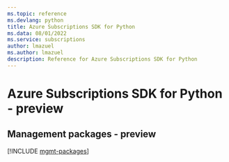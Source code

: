```yaml
---
ms.topic: reference
ms.devlang: python
title: Azure Subscriptions SDK for Python
ms.data: 08/01/2022
ms.service: subscriptions
author: lmazuel
ms.author: lmazuel
description: Reference for Azure Subscriptions SDK for Python
---
```

# Azure Subscriptions SDK for Python - preview

## Management packages - preview
[!INCLUDE [mgmt-packages](subscriptions-mgmt-index.md)]
